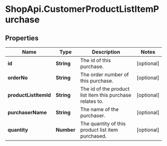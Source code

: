 # ShopApi.CustomerProductListItemPurchase

## Properties
Name | Type | Description | Notes
------------ | ------------- | ------------- | -------------
**id** | **String** | The id of this purchase. | [optional] 
**orderNo** | **String** | The order number of this purchase. | [optional] 
**productListItemId** | **String** | The id of the product list item this purchase relates to. | [optional] 
**purchaserName** | **String** | The name of the purchaser. | [optional] 
**quantity** | **Number** | The quantity of this product list item purchased. | [optional] 


